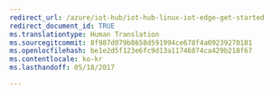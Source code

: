 ```yaml
---
redirect_url: /azure/iot-hub/iot-hub-linux-iot-edge-get-started
redirect_document_id: TRUE
ms.translationtype: Human Translation
ms.sourcegitcommit: 8f987d079b8658d591994ce678f4a09239270181
ms.openlocfilehash: be1e2d5f123e6fc9d13a11746874ca429b218f67
ms.contentlocale: ko-kr
ms.lasthandoff: 05/18/2017

---
```

